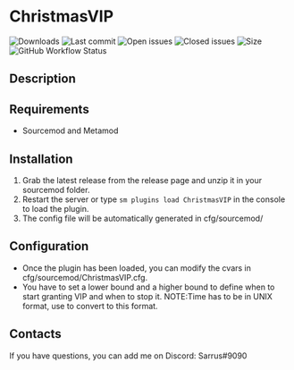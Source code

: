 ﻿# ChristmasVIP


![Downloads](https://img.shields.io/github/downloads/Sarrus1/ChristmasVIP/total?style=flat-square) ![Last commit](https://img.shields.io/github/last-commit/Sarrus1/ChristmasVIP?style=flat-square) ![Open issues](https://img.shields.io/github/issues/Sarrus1/ChristmasVIP?style=flat-square) ![Closed issues](https://img.shields.io/github/issues-closed/Sarrus1/ChristmasVIP?style=flat-square) ![Size](https://img.shields.io/github/repo-size/Sarrus1/ChristmasVIP?style=flat-square) ![GitHub Workflow Status](https://img.shields.io/github/workflow/status/Sarrus1/ChristmasVIP/Compile%20with%20SourceMod?style=flat-square)

## Description ##


## Requirements ##
- Sourcemod and Metamod


## Installation ##
1. Grab the latest release from the release page and unzip it in your sourcemod folder.
2. Restart the server or type `sm plugins load ChristmasVIP` in the console to load the plugin.
3. The config file will be automatically generated in cfg/sourcemod/

## Configuration ##
- Once the plugin has been loaded, you can modify the cvars in cfg/sourcemod/ChristmasVIP.cfg.
- You have to set a lower bound and a higher bound to define when to start granting VIP and when to stop it. NOTE:Time has to be in UNIX format, use [](https://www.unixtimestamp.com) to convert to this format.

## Contacts ##
If you have questions, you can add me on Discord: Sarrus#9090



